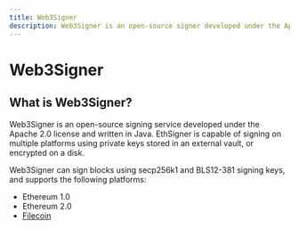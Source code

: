 ```yaml
---
title: Web3Signer
description: Web3Signer is an open-source signer developed under the Apache 2.0 license and written in Java.
---
```


# Web3Signer

## What is Web3Signer?

Web3Signer is an open-source signing service developed under the Apache 2.0 license and written in
Java. EthSigner is capable of signing on multiple platforms using private keys stored in an external
vault, or encrypted on a disk.

Web3Signer can sign blocks using secp256k1 and BLS12-381 signing keys, and supports the following
platforms:

* Ethereum 1.0
* Ethereum 2.0
* [Filecoin](https://filecoin.io/)